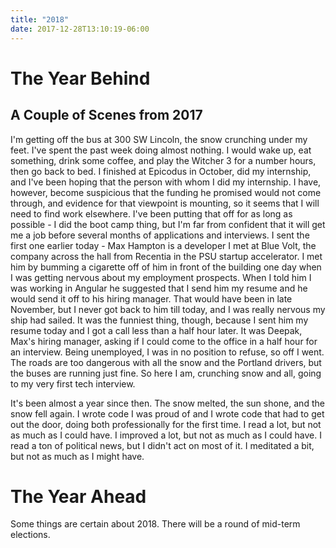 ```yaml
---
title: "2018"
date: 2017-12-28T13:10:19-06:00
---
```


# The Year Behind

## A Couple of Scenes from 2017

I'm getting off the bus at 300 SW Lincoln, the snow crunching under my feet. I've spent the past week doing almost nothing. I would wake up, eat something, drink some coffee, and play the Witcher 3 for a number hours, then go back to bed. I finished at Epicodus in October, did my internship, and I've been hoping that the person with whom I did my internship. I have, however, become suspicious that the funding he promised would not come through, and evidence for that viewpoint is mounting, so it seems that I will need to find work elsewhere. I've been putting that off for as long as possible - I did the boot camp thing, but I'm far from confident that it will get me a job before several months of applications and interviews. I sent the first one earlier today - Max Hampton is a developer I met at Blue Volt, the company across the hall from Recentia in the PSU startup accelerator. I met him by bumming a cigarette off of him in front of the building one day when I was getting nervous about my employment prospects. When I told him I was working in Angular he suggested that I send him my resume and he would send it off to his hiring manager. That would have been in late November, but I never got back to him till today, and I was really nervous my ship had sailed. It was the funniest thing, though, because I sent him my resume today and I got a call less than a half hour later. It was Deepak, Max's hiring manager, asking if I could come to the office in a half hour for an interview. Being unemployed, I was in no position to refuse, so off I went. The roads are too dangerous with all the snow and the Portland drivers, but the buses are running just fine. So here I am, crunching snow and all, going to my very first tech interview.

It's been almost a year since then. The snow melted, the sun shone, and the snow fell again. I wrote code I was proud of and I wrote code that had to get out the door, doing both professionally for the first time. I read a lot, but not as much as I could have. I improved a lot, but not as much as I could have. I read a ton of political news, but I didn't act on most of it. I meditated a bit, but not as much as I might have. 

# The Year Ahead

Some things are certain about 2018. There will be a round of mid-term elections. 